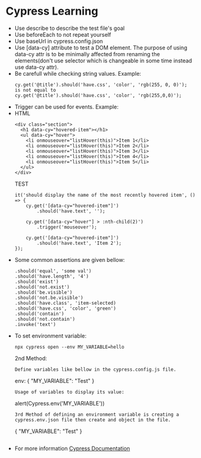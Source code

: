 # Cypress Learning

- Use describe to describe the test file's goal
- Use beforeEach to not repeat yourself
- Use baseUrl in cypress.config.json
- Use [data-cy] attribute to test a DOM element. The purpose of using data-cy attr is to be minimally affected from renaming the elements(don't use selector which is changeable in some time instead use data-cy attr).
- Be carefull while checking string values. Example:
    ```
    cy.get('@title').should('have.css', 'color', 'rgb(255, 0, 0)');
    is not equal to
    cy.get('@title').should('have.css', 'color', 'rgb(255,0,0)');
    ```
- Trigger can be used for events. Example:
- 
  HTML
  ```
  <div class="section">
    <h1 data-cy="hovered-item"></h1>
    <ul data-cy="hover">
      <li onmouseover="listHover(this)">Item 1</li>
      <li onmouseover="listHover(this)">Item 2</li>
      <li onmouseover="listHover(this)">Item 3</li>
      <li onmouseover="listHover(this)">Item 4</li>
      <li onmouseover="listHover(this)">Item 5</li>
    </ul>
  </div>
  ```
  TEST
  ```
  it('should display the name of the most recently hovered item', () => {
      cy.get('[data-cy="hovered-item"]')
          .should('have.text', '');

      cy.get('[data-cy="hover"] > :nth-child(2)')
          .trigger('mouseover');

      cy.get('[data-cy="hovered-item"]')
          .should('have.text', 'Item 2');
  });
  ```
- Some common assertions are given bellow:
  ```
  .should('equal', 'some val')
  .should('have.length', '4')
  .should('exist')
  .should('not.exist')
  .should('be.visible')
  .should('not.be.visible')
  .should('have.class', 'item-selected)
  .should('have.css', 'color', 'green')
  .should('contain')
  .should('not.contain')
  .invoke('text')
  ```
- To set environment variable:
  ```
  npx cypress open --env MY_VARIABLE=hello
  ```
  2nd Method:
  ```
  Define variables like bellow in the cypress.config.js file.
  ```
  env: {
      "MY_VARIABLE": "Test"
  }
  ```
  Usage of variables to display its value:
  ```
  alert(Cypress.env('MY_VARIABLE'))
  ```
  3rd Method of defining an environment variable is creating a cypress.env.json file then create and object in the file.
  ```
  {
      "MY_VARIABLE": "Test"
  }
  ```

- For more information [Cypress Documentation](https://docs.cypress.io/)
